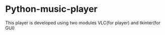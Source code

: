 # Python-music-player
This player is developed using two modules VLC(for player) and tkinter(for GUI) 
